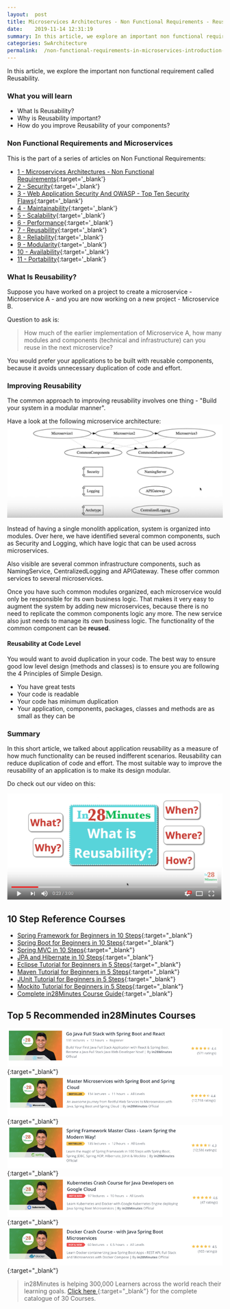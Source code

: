 ```yaml
---
layout:  post
title: Microservices Architectures - Non Functional Requirements - Reusability
date:    2019-11-14 12:31:19
summary: In this article, we explore an important non functional requirement called Reusability. 
categories: SwArchitecture
permalink:  /non-functional-requirements-in-microservices-introduction-to-Reusability
---
```


In this article, we explore the important non functional requirement called Reusability. 

### What you will learn
- What Is Reusability?
- Why is Reusability important?
- How do you improve Reusability of your components?

### Non Functional Requirements and Microservices

This is the part of a series of articles on Non Functional Requirements:

- [1 - Microservices Architectures - Non Functional Requirements](/non-functional-requirements-in-microservices-architectures){:target='_blank'}
- [2 - Security](/non-functional-requirements-in-microservices-introduction-to-Security){:target='_blank'}
- [3 - Web Application Security And OWASP - Top Ten Security Flaws](/web-application-security-owasp-top-ten){:target='_blank'}
- [4 - Maintainability](/non-functional-requirements-in-microservices-introduction-to-Maintainability){:target='_blank'}
- [5 - Scalability](/non-functional-requirements-in-microservices-introduction-to-Scalability){:target='_blank'}
- [6 - Performance](/non-functional-requirements-in-microservices-introduction-to-performance){:target='_blank'}
- [7 - Reusability](/non-functional-requirements-in-microservices-introduction-to-Reusability){:target='_blank'}
- [8 - Reliability](/non-functional-requirements-in-microservices-introduction-to-Reliability){:target='_blank'}
- [9 - Modularity](/modularity-non-functional-requirement-in-microservices){:target='_blank'}
- [10 - Availability](/availability-non-functional-requirement-in-microservices){:target='_blank'}
- [11 - Portability](/non-functional-requirements-in-microservices-introduction-to-portability){:target='_blank'}

### What Is Reusability?

Suppose you have worked on a project to create a microservice - Microservice A - and you are now working on a new project - Microservice B. 

Question to ask is:
> How much of the earlier implementation of Microservice A, how many modules and components (technical and infrastructure) can you reuse in the next microservice? 

You would prefer your applications to be built with reusable components, because it avoids unnecessary duplication of code and effort.

### Improving Reusability

The common approach to improving reusability involves one thing - "Build your system in a modular manner". 

Have a look at the following microservice architecture:
![image info](/images/Capture-031-02.png)

Instead of having a single monolith application, system is organized into modules. Over here, we have identified several common components, such as Security and Logging, which have logic that can be used across microservices.

Also visible are several common infrastructure components, such as NamingService, CentralizedLogging and APIGateway. These offer common services to several microservices. 

Once you have such common modules organized, each microservice would only be responsible for its own business logic. That makes it very easy to augment the system by adding new microservices, because there is no need to replicate the common components logic any more. The new service also just needs to manage its own business logic. The functionality of the common component can be **reused**.

#### Reusability at Code Level

You would want to avoid duplication in your code. The best way to ensure good low level design (methods and classes) is to ensure you are following the 4 Principles of Simple Design.
- You have great tests
- Your code is readable
- Your code has minimum duplication
- Your application, components, packages, classes and methods are as small as they can be

### Summary

In this short article, we talked about application reusability as a measure of how much functionality can be reused indifferent scenarios. Reusability can reduce duplication of code and effort. The most suitable way to improve the reusability of an application is to make its design modular.  

Do check out our video on this:

[![image info](/images/Capture-031-01.png)](https://www.youtube.com/watch?v=xfHgYXENDkk)

## 10 Step Reference Courses

- [Spring Framework for Beginners in 10 Steps](https://courses.in28minutes.com/p/spring-framework-for-beginners){:target="_blank"}
- [Spring Boot for Beginners in 10 Steps](https://courses.in28minutes.com/p/spring-boot-for-beginners-in-10-steps){:target="_blank"}
- [Spring MVC in 10 Steps](https://www.youtube.com/watch?v=BjNhGaZDr0Y){:target="_blank"}
- [JPA and Hibernate in 10 Steps](https://courses.in28minutes.com/p/jpa-and-hibernate-tutorial-for-beginners-with-spring-boot){:target="_blank"}
- [Eclipse Tutorial for Beginners in 5 Steps](https://courses.in28minutes.com/p/eclipse-tutorial-for-beginners){:target="_blank"}
- [Maven Tutorial for Beginners in 5 Steps](https://courses.in28minutes.com/p/maven-tutorial-for-beginners-in-5-steps){:target="_blank"}
- [JUnit Tutorial for Beginners in 5 Steps](https://courses.in28minutes.com/p/junit-tutorial-for-beginners){:target="_blank"}
- [Mockito Tutorial for Beginners in 5 Steps](https://courses.in28minutes.com/p/mockito-for-beginner-in-5-steps){:target="_blank"}
- [Complete in28Minutes Course Guide](https://courses.in28minutes.com/p/in28minutes-course-guide){:target="_blank"}

## Top 5 Recommended in28Minutes Courses
[![Image](/images/Course-Go-Full-Stack-With-Spring-Boot-and-React.png "Go Full Stack with Spring Boot and React")](https://www.udemy.com/course/full-stack-application-with-spring-boot-and-react/?couponCode=OCTOBER-2019){:target="_blank"}
[![Image](/images/Course-Master-Microservices-with-Spring-Boot-and-Spring-Cloud.png "Master Microservices with Spring Boot and Spring Cloud")](https://www.udemy.com/course/microservices-with-spring-boot-and-spring-cloud/?couponCode=OCTOBER-2019){:target="_blank"}
[![Image](/images/Course-Spring-Framework-Master-Class---Beginner-to-Expert.png "Spring Master Class - Beginner to Expert")](https://www.udemy.com/course/spring-tutorial-for-beginners/?couponCode=OCTOBER-2019){:target="_blank"}
[![Image](/images/Course-KubernetesCrashCourse.png "Kubernetes Crash Course for Java Spring Boot Developers")](https://www.udemy.com/course/kubernetes-crash-course-for-java-developers/?couponCode=OCTOBER-2019){:target="_blank"}
[![Image](/images/Course-DockerCrashCourseForJavaSpringBootDevelopers.png "Docker Crash Course for Java Spring Boot Developers")](https://www.udemy.com/course/docker-course-with-java-and-spring-boot-for-beginners/?couponCode=OCTOBER-2019){:target="_blank"}

> in28Minutes is helping 300,000 Learners across the world reach their learning goals. [Click here ](https://github.com/in28minutes/learn#aws-and-cloud-courses){:target="_blank"} for the complete catalogue of 30 Courses.


